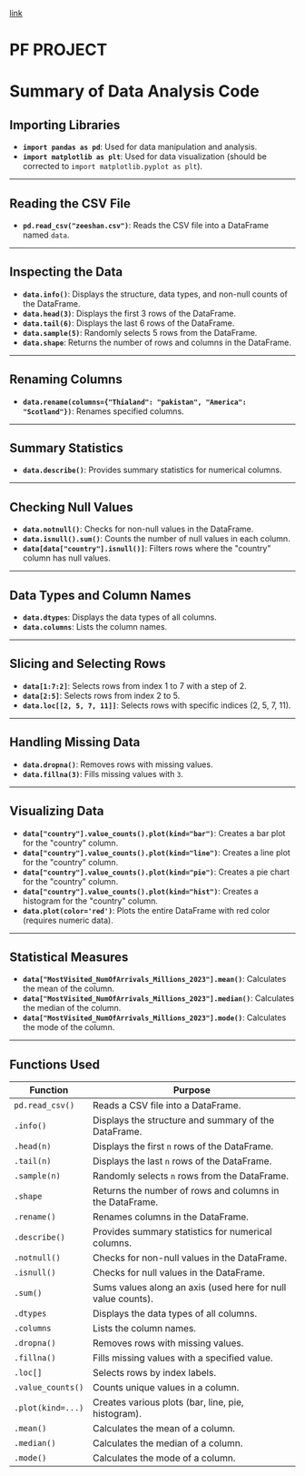 [link](https://github.com/Zeeshan86-lab/Dataset-1.git)


# PF PROJECT
# Summary of Data Analysis Code

## Importing Libraries
- **`import pandas as pd`**: Used for data manipulation and analysis.
- **`import matplotlib as plt`**: Used for data visualization (should be corrected to `import matplotlib.pyplot as plt`).

---

## Reading the CSV File
- **`pd.read_csv("zeeshan.csv")`**: Reads the CSV file into a DataFrame named `data`.

---

## Inspecting the Data
- **`data.info()`**: Displays the structure, data types, and non-null counts of the DataFrame.
- **`data.head(3)`**: Displays the first 3 rows of the DataFrame.
- **`data.tail(6)`**: Displays the last 6 rows of the DataFrame.
- **`data.sample(5)`**: Randomly selects 5 rows from the DataFrame.
- **`data.shape`**: Returns the number of rows and columns in the DataFrame.

---

## Renaming Columns
- **`data.rename(columns={"Thialand": "pakistan", "America": "Scotland"})`**: Renames specified columns.

---

## Summary Statistics
- **`data.describe()`**: Provides summary statistics for numerical columns.

---

## Checking Null Values
- **`data.notnull()`**: Checks for non-null values in the DataFrame.
- **`data.isnull().sum()`**: Counts the number of null values in each column.
- **`data[data["country"].isnull()]`**: Filters rows where the "country" column has null values.

---

## Data Types and Column Names
- **`data.dtypes`**: Displays the data types of all columns.
- **`data.columns`**: Lists the column names.

---

## Slicing and Selecting Rows
- **`data[1:7:2]`**: Selects rows from index 1 to 7 with a step of 2.
- **`data[2:5]`**: Selects rows from index 2 to 5.
- **`data.loc[[2, 5, 7, 11]]`**: Selects rows with specific indices (2, 5, 7, 11).

---

## Handling Missing Data
- **`data.dropna()`**: Removes rows with missing values.
- **`data.fillna(3)`**: Fills missing values with `3`.

---

## Visualizing Data
- **`data["country"].value_counts().plot(kind="bar")`**: Creates a bar plot for the "country" column.
- **`data["country"].value_counts().plot(kind="line")`**: Creates a line plot for the "country" column.
- **`data["country"].value_counts().plot(kind="pie")`**: Creates a pie chart for the "country" column.
- **`data["country"].value_counts().plot(kind="hist")`**: Creates a histogram for the "country" column.
- **`data.plot(color='red')`**: Plots the entire DataFrame with red color (requires numeric data).

---

## Statistical Measures
- **`data["MostVisited_NumOfArrivals_Millions_2023"].mean()`**: Calculates the mean of the column.
- **`data["MostVisited_NumOfArrivals_Millions_2023"].median()`**: Calculates the median of the column.
- **`data["MostVisited_NumOfArrivals_Millions_2023"].mode()`**: Calculates the mode of the column.

---

## Functions Used

| **Function**                     | **Purpose**                                                                                     |
|----------------------------------|-------------------------------------------------------------------------------------------------|
| `pd.read_csv()`                  | Reads a CSV file into a DataFrame.                                                             |
| `.info()`                        | Displays the structure and summary of the DataFrame.                                           |
| `.head(n)`                       | Displays the first `n` rows of the DataFrame.                                                  |
| `.tail(n)`                       | Displays the last `n` rows of the DataFrame.                                                   |
| `.sample(n)`                     | Randomly selects `n` rows from the DataFrame.                                                  |
| `.shape`                         | Returns the number of rows and columns in the DataFrame.                                       |
| `.rename()`                      | Renames columns in the DataFrame.                                                              |
| `.describe()`                    | Provides summary statistics for numerical columns.                                             |
| `.notnull()`                     | Checks for non-null values in the DataFrame.                                                   |
| `.isnull()`                      | Checks for null values in the DataFrame.                                                       |
| `.sum()`                         | Sums values along an axis (used here for null value counts).                                   |
| `.dtypes`                        | Displays the data types of all columns.                                                        |
| `.columns`                       | Lists the column names.                                                                        |
| `.dropna()`                      | Removes rows with missing values.                                                              |
| `.fillna()`                      | Fills missing values with a specified value.                                                   |
| `.loc[]`                         | Selects rows by index labels.                                                                  |
| `.value_counts()`                | Counts unique values in a column.                                                              |
| `.plot(kind=...)`                | Creates various plots (bar, line, pie, histogram).                                             |
| `.mean()`                        | Calculates the mean of a column.                                                               |
| `.median()`                      | Calculates the median of a column.                                                             |
| `.mode()`                        | Calculates the mode of a column.         
